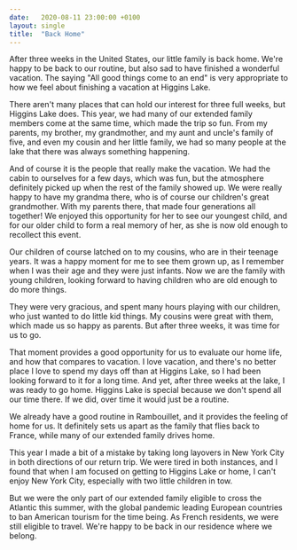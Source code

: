 ```yaml
---
date:   2020-08-11 23:00:00 +0100
layout: single
title:  "Back Home"
---
```

After three weeks in the United States, our little family is back home. We're happy to be back to our routine, but also sad to have finished a wonderful vacation. The saying "All good things come to an end" is very appropriate to how we feel about finishing a vacation at Higgins Lake.

There aren't many places that can hold our interest for three full weeks, but Higgins Lake does. This year, we had many of our extended family members come at the same time, which made the trip so fun. From my parents, my brother, my grandmother, and my aunt and uncle's family of five, and even my cousin and her little family, we had so many people at the lake that there was always something happening.

And of course it is the people that really make the vacation. We had the cabin to ourselves for a few days, which was fun, but the atmosphere definitely picked up when the rest of the family showed up. We were really happy to have my grandma there, who is of course our children's great grandmother. With my parents there, that made four generations all together! We enjoyed this opportunity for her to see our youngest child, and for our older child to form a real memory of her, as she is now old enough to recollect this event.

Our children of course latched on to my cousins, who are in their teenage years. It was a happy moment for me to see them grown up, as I remember when I was their age and they were just infants. Now we are the family with young children, looking forward to having children who are old enough to do more things.

They were very gracious, and spent many hours playing with our children, who just wanted to do little kid things. My cousins were great with them, which made us so happy as parents. But after three weeks, it was time for us to go.

That moment provides a good opportunity for us to evaluate our home life, and how that compares to vacation. I love vacation, and there's no better place I love to spend my days off than at Higgins Lake, so I had been looking forward to it for a long time. And yet, after three weeks at the lake, I was ready to go home. Higgins Lake is special because we don't spend all our time there. If we did, over time it would just be a routine.

We already have a good routine in Rambouillet, and it provides the feeling of home for us. It definitely sets us apart as the family that flies back to France, while many of our extended family drives home.

This year I made a bit of a mistake by taking long layovers in New York City in both directions of our return trip. We were tired in both instances, and I found that when I am focused on getting to Higgins Lake or home, I can't enjoy New York City, especially with two little children in tow.

But we were the only part of our extended family eligible to cross the Atlantic this summer, with the global pandemic leading European countries to ban American tourism for the time being. As French residents, we were still eligible to travel. We're happy to be back in our residence where we belong.